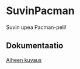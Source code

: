 # SuvinPacman
Suvin upea Pacman-peli!

## Dokumentaatio
[Aiheen kuvaus](dokumentaatio/aihemäärittely.md)
